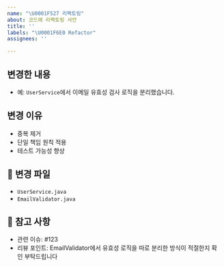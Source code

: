 ```yaml
---
name: "\U0001F527 리팩토링"
about: 코드에 리팩토링 사안
title: ''
labels: "\U0001F6E0️ Refactor"
assignees: ''

---
```


## 변경한 내용
<!-- 리팩토링한 기능 또는 모듈에 대한 간단한 설명 -->
- 예: `UserService`에서 이메일 유효성 검사 로직을 분리했습니다.

## 변경 이유
<!-- 리팩토링이 필요한 이유 -->
- 중복 제거
- 단일 책임 원칙 적용
- 테스트 가능성 향상

## 📁 변경 파일
<!-- 주요 수정된 파일명을 나열 -->
- `UserService.java`
- `EmailValidator.java`

## 📎 참고 사항
<!-- 관련 이슈 번호, 추가 설명 등 -->
- 관련 이슈: #123
- 리뷰 포인트: EmailValidator에서 유효성 로직을 따로 분리한 방식이 적절한지 확인 부탁드립니다
